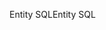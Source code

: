 <span data-ttu-id="874be-101">Entity SQL</span><span class="sxs-lookup"><span data-stu-id="874be-101">Entity SQL</span></span>